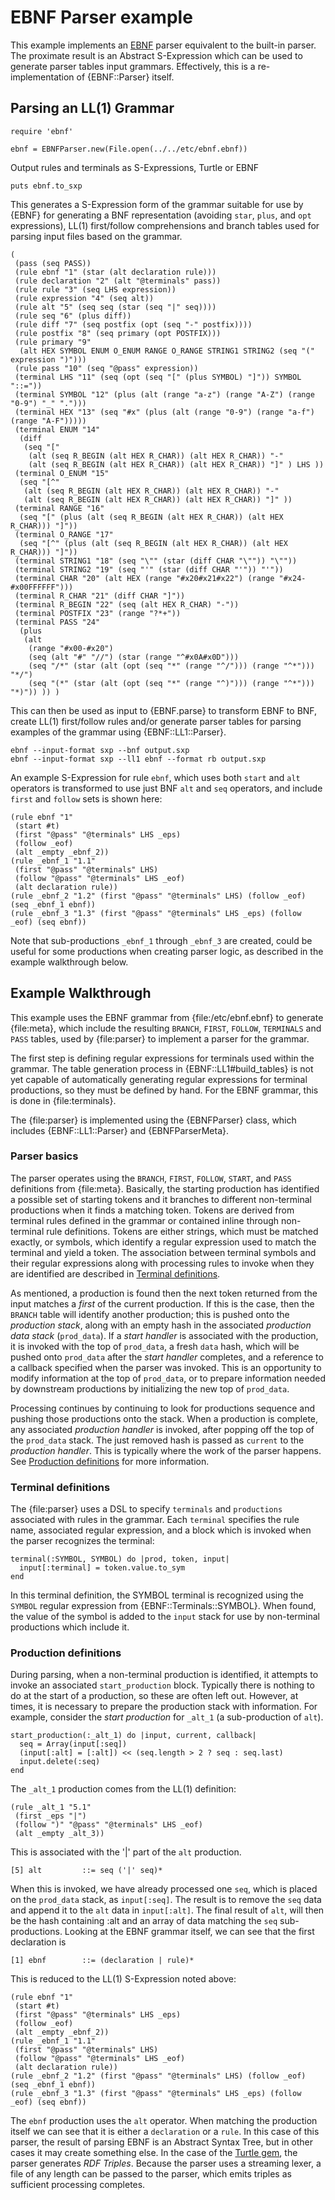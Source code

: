 # EBNF Parser example

This example implements an [EBNF][] parser equivalent to the built-in parser. The proximate result is an Abstract S-Expression which can be used to generate parser tables input grammars. Effectively, this is a re-implementation of {EBNF::Parser} itself.

## Parsing an LL(1) Grammar

    require 'ebnf'

    ebnf = EBNFParser.new(File.open(../../etc/ebnf.ebnf))

Output rules and terminals as S-Expressions, Turtle or EBNF

    puts ebnf.to_sxp

This generates a S-Expression form of the grammar suitable for use by {EBNF} for generating a BNF representation (avoiding `star`, `plus`, and `opt` expressions), LL(1) first/follow comprehensions and branch tables used for parsing input files based on the grammar.

    (
     (pass (seq PASS))
     (rule ebnf "1" (star (alt declaration rule)))
     (rule declaration "2" (alt "@terminals" pass))
     (rule rule "3" (seq LHS expression))
     (rule expression "4" (seq alt))
     (rule alt "5" (seq seq (star (seq "|" seq))))
     (rule seq "6" (plus diff))
     (rule diff "7" (seq postfix (opt (seq "-" postfix))))
     (rule postfix "8" (seq primary (opt POSTFIX)))
     (rule primary "9"
      (alt HEX SYMBOL ENUM O_ENUM RANGE O_RANGE STRING1 STRING2 (seq "(" expression ")")))
     (rule pass "10" (seq "@pass" expression))
     (terminal LHS "11" (seq (opt (seq "[" (plus SYMBOL) "]")) SYMBOL "::="))
     (terminal SYMBOL "12" (plus (alt (range "a-z") (range "A-Z") (range "0-9") "_" ".")))
     (terminal HEX "13" (seq "#x" (plus (alt (range "0-9") (range "a-f") (range "A-F")))))
     (terminal ENUM "14"
      (diff
       (seq "["
        (alt (seq R_BEGIN (alt HEX R_CHAR)) (alt HEX R_CHAR)) "-"
        (alt (seq R_BEGIN (alt HEX R_CHAR)) (alt HEX R_CHAR)) "]" ) LHS ))
     (terminal O_ENUM "15"
      (seq "[^"
       (alt (seq R_BEGIN (alt HEX R_CHAR)) (alt HEX R_CHAR)) "-"
       (alt (seq R_BEGIN (alt HEX R_CHAR)) (alt HEX R_CHAR)) "]" ))
     (terminal RANGE "16"
      (seq "[" (plus (alt (seq R_BEGIN (alt HEX R_CHAR)) (alt HEX R_CHAR))) "]"))
     (terminal O_RANGE "17"
      (seq "[^" (plus (alt (seq R_BEGIN (alt HEX R_CHAR)) (alt HEX R_CHAR))) "]"))
     (terminal STRING1 "18" (seq "\"" (star (diff CHAR "\"")) "\""))
     (terminal STRING2 "19" (seq "'" (star (diff CHAR "'")) "'"))
     (terminal CHAR "20" (alt HEX (range "#x20#x21#x22") (range "#x24-#x00FFFFFF")))
     (terminal R_CHAR "21" (diff CHAR "]"))
     (terminal R_BEGIN "22" (seq (alt HEX R_CHAR) "-"))
     (terminal POSTFIX "23" (range "?*+"))
     (terminal PASS "24"
      (plus
       (alt
        (range "#x00-#x20")
        (seq (alt "#" "//") (star (range "^#x0A#x0D")))
        (seq "/*" (star (alt (opt (seq "*" (range "^/"))) (range "^*"))) "*/")
        (seq "(*" (star (alt (opt (seq "*" (range "^)"))) (range "^*"))) "*)")) )) )

This can then be used as input to {EBNF.parse} to transform EBNF to BNF, create LL(1) first/follow rules and/or generate parser tables for parsing examples of the grammar using {EBNF::LL1::Parser}.

    ebnf --input-format sxp --bnf output.sxp
    ebnf --input-format sxp --ll1 ebnf --format rb output.sxp

An example S-Expression for rule `ebnf`, which uses both `start` and `alt` operators is transformed to use just BNF `alt` and `seq` operators, and include `first` and `follow` sets is shown here:

    (rule ebnf "1"
     (start #t)
     (first "@pass" "@terminals" LHS _eps)
     (follow _eof)
     (alt _empty _ebnf_2))
    (rule _ebnf_1 "1.1"
     (first "@pass" "@terminals" LHS)
     (follow "@pass" "@terminals" LHS _eof)
     (alt declaration rule))
    (rule _ebnf_2 "1.2" (first "@pass" "@terminals" LHS) (follow _eof) (seq _ebnf_1 ebnf))
    (rule _ebnf_3 "1.3" (first "@pass" "@terminals" LHS _eps) (follow _eof) (seq ebnf))

Note that sub-productions `_ebnf_1` through `_ebnf_3` are created, could be useful for some productions when creating parser logic, as described in the example walkthrough below.

## Example Walkthrough

This example uses the EBNF grammar from {file:/etc/ebnf.ebnf} to generate {file:meta}, which include the resulting `BRANCH`, `FIRST`, `FOLLOW`, `TERMINALS` and `PASS` tables, used by {file:parser} to implement a parser for the grammar.

The first step is defining regular expressions for terminals used within the grammar. The table generation process in {EBNF::LL1#build_tables} is not yet capable of automatically generating regular expressions for terminal productions, so they must be defined by hand. For the EBNF grammar, this is done in {file:terminals}.

The {file:parser} is implemented using the {EBNFParser} class, which includes {EBNF::LL1::Parser} and {EBNFParserMeta}.

### Parser basics
The parser operates using the `BRANCH`, `FIRST`, `FOLLOW`, `START`, and `PASS` definitions from {file:meta}. Basically, the starting production has identified a possible set of starting tokens and it branches to different non-terminal productions when it finds a matching token. Tokens are derived from terminal rules defined in the grammar or contained inline through non-terminal rule definitions. Tokens are either strings, which must be matched exactly, or symbols, which identify a regular expression used to match the terminal and yield a token. The association between terminal symbols and their regular expressions along with processing rules to invoke when they are identified are described in [Terminal definitions](#Terminal_definitions).

As mentioned, a production is found then the next token returned from the input matches a _first_ of the current production. If this is the case, then the `BRANCH` table will identify another production; this is pushed onto the _production stack_, along with an empty hash in the associated _production data stack_ (`prod_data`). If a _start handler_ is associated with the production, it is invoked with the top of `prod_data`, a fresh `data` hash, which will be pushed onto `prod_data` after the _start handler_ completes, and a reference to a callback specified when the parser was invoked. This is an opportunity to modify information at the top of `prod_data`, or to prepare information needed by downstream productions by initializing the new top of `prod_data`.

Processing continues by continuing to look for productions sequence and pushing those productions onto the stack. When a production is complete, any associated _production handler_ is invoked, after popping off the top of the `prod_data` stack. The just removed hash is passed as `current` to the _production handler_. This is typically where the work of the parser happens. See [Production definitions](#Production_definitions) for more information.

### Terminal definitions
The {file:parser} uses a DSL to specify `terminals` and `productions` associated with rules in the grammar. Each `terminal` specifies the rule name, associated regular expression, and a block which is invoked when the parser recognizes the terminal:

    terminal(:SYMBOL, SYMBOL) do |prod, token, input|
      input[:terminal] = token.value.to_sym
    end

In this terminal definition, the SYMBOL terminal is recognized using the `SYMBOL` regular expression from {EBNF::Terminals::SYMBOL}. When found, the value of the symbol is added to the `input` stack for use by non-terminal productions which include it.

### Production definitions
During parsing, when a non-terminal production is identified, it attempts to invoke an associated `start_production` block. Typically there is nothing to do at the start of a production, so these are often left out. However, at times, it is necessary to prepare the production stack with information. For example, consider the _start production_ for `_alt_1` (a sub-production of `alt`).

    start_production(:_alt_1) do |input, current, callback|
      seq = Array(input[:seq])
      (input[:alt] = [:alt]) << (seq.length > 2 ? seq : seq.last)
      input.delete(:seq)
    end

The `_alt_1` production comes from the LL(1) definition:

    (rule _alt_1 "5.1"
     (first _eps "|")
     (follow ")" "@pass" "@terminals" LHS _eof)
     (alt _empty _alt_3))


This is associated with the '|' part of the `alt` production.

    [5] alt         ::= seq ('|' seq)*

When this is invoked, we have already processed one `seq`, which is placed on the `prod_data` stack, as `input[:seq]`. The result is to remove the `seq` data and append it to the `alt` data in `input[:alt]`. The final result of `alt`, will then be the hash containing :alt and an array of data matching the `seq` sub-productions. Looking at the EBNF grammar itself, we can see that the first declaration is

    [1] ebnf        ::= (declaration | rule)*

This is reduced to the LL(1) S-Expression noted above:

    (rule ebnf "1"
     (start #t)
     (first "@pass" "@terminals" LHS _eps)
     (follow _eof)
     (alt _empty _ebnf_2))
    (rule _ebnf_1 "1.1"
     (first "@pass" "@terminals" LHS)
     (follow "@pass" "@terminals" LHS _eof)
     (alt declaration rule))
    (rule _ebnf_2 "1.2" (first "@pass" "@terminals" LHS) (follow _eof) (seq _ebnf_1 ebnf))
    (rule _ebnf_3 "1.3" (first "@pass" "@terminals" LHS _eps) (follow _eof) (seq ebnf))

The `ebnf` production uses the `alt` operator. When matching the production itself we can see that it is either a `declaration` or a `rule`. In this case of this parser, the result of parsing EBNF is an Abstract Syntax Tree, but in other cases it may create something else. In the case of the [Turtle gem][], the parser generates _RDF Triples_. Because the parser uses a streaming lexer, a file of any length can be passed to the parser, which emits triples as sufficient processing completes.

[Ruby]:         https://ruby-lang.org/
[YARD]:         https://yardoc.org/
[YARD-GS]:      https://rubydoc.info/docs/yard/file/docs/GettingStarted.md
[PDD]:          https://lists.w3.org/Archives/Public/public-rdf-ruby/2010May/0013.html
[EBNF]:         https://www.w3.org/TR/REC-xml/#sec-notation
[EBNF doc]:     https://rubydoc.info/github/dryruby/ebnf/
[First/Follow]: https://en.wikipedia.org/wiki/LL_parser#Constructing_an_LL.281.29_parsing_table
[LL(1)]:        https://www.csd.uwo.ca/~moreno//CS447/Lectures/Syntax.html/node14.html
[LL(1) Parser]: https://en.wikipedia.org/wiki/LL_parser
[Tokenizer]:    https://en.wikipedia.org/wiki/Lexical_analysis#Tokenizer
[Turtle gem]:   https://rubygems.org/gems/rdf-turtle
